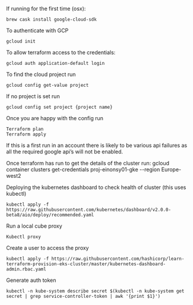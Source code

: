 If running for the first time (osx): 
```
brew cask install google-cloud-sdk    
```

To authenticate with GCP
```
gcloud init
```
To allow terraform access to the credentials: 
```
gcloud auth application-default login
```
To find the cloud project run
```
gcloud config get-value project
```
If no project is set run 
```
gcloud config set project {project name}
```
Once you are happy with the config run 
```
Terraform plan
Terraform apply    
```

If this is a first run in an account there is likely to be various api failures as all the required google api’s will not be enabled. 

Once terraform has run to get the details of the cluster run: 
gcloud container clusters get-credentials proj-einonsy01-gke --region Europe-west2


Deploying the kubernetes dashboard to check health of cluster (this uses kubectl)

```
kubectl apply -f https://raw.githubusercontent.com/kubernetes/dashboard/v2.0.0-beta8/aio/deploy/recommended.yaml
```

Run a local cube proxy
```
Kubectl proxy
```
Create a user to access the proxy
```
kubectl apply -f https://raw.githubusercontent.com/hashicorp/learn-terraform-provision-eks-cluster/master/kubernetes-dashboard-admin.rbac.yaml
```

Generate auth token
```
kubectl -n kube-system describe secret $(kubectl -n kube-system get secret | grep service-controller-token | awk '{print $1}')
```

